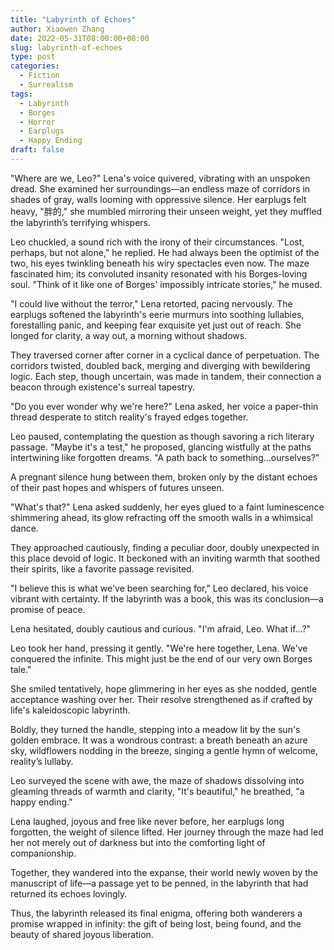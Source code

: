 ```yaml
---
title: "Labyrinth of Echoes"
author: Xiaowen Zhang
date: 2022-05-31T08:00:00+08:00
slug: labyrinth-of-echoes
type: post
categories:
  - Fiction
  - Surrealism
tags:
  - Labyrinth
  - Borges
  - Horror
  - Earplugs
  - Happy Ending
draft: false
---
```


"Where are we, Leo?" Lena's voice quivered, vibrating with an unspoken dread. She examined her surroundings—an endless maze of corridors in shades of gray, walls looming with oppressive silence. Her earplugs felt heavy, "胖的," she mumbled mirroring their unseen weight, yet they muffled the labyrinth’s terrifying whispers. 

Leo chuckled, a sound rich with the irony of their circumstances. "Lost, perhaps, but not alone," he replied. He had always been the optimist of the two, his eyes twinkling beneath his wiry spectacles even now. The maze fascinated him; its convoluted insanity resonated with his Borges-loving soul. "Think of it like one of Borges' impossibly intricate stories," he mused.

"I could live without the terror," Lena retorted, pacing nervously. The earplugs softened the labyrinth's eerie murmurs into soothing lullabies, forestalling panic, and keeping fear exquisite yet just out of reach. She longed for clarity, a way out, a morning without shadows.

They traversed corner after corner in a cyclical dance of perpetuation. The corridors twisted, doubled back, merging and diverging with bewildering logic. Each step, though uncertain, was made in tandem, their connection a beacon through existence's surreal tapestry.

"Do you ever wonder why we're here?" Lena asked, her voice a paper-thin thread desperate to stitch reality's frayed edges together.

Leo paused, contemplating the question as though savoring a rich literary passage. "Maybe it's a test," he proposed, glancing wistfully at the paths intertwining like forgotten dreams. "A path back to something...ourselves?"

A pregnant silence hung between them, broken only by the distant echoes of their past hopes and whispers of futures unseen. 

"What's that?" Lena asked suddenly, her eyes glued to a faint luminescence shimmering ahead, its glow refracting off the smooth walls in a whimsical dance.

They approached cautiously, finding a peculiar door, doubly unexpected in this place devoid of logic. It beckoned with an inviting warmth that soothed their spirits, like a favorite passage revisited. 

"I believe this is what we've been searching for," Leo declared, his voice vibrant with certainty. If the labyrinth was a book, this was its conclusion—a promise of peace. 

Lena hesitated, doubly cautious and curious. "I'm afraid, Leo. What if...?"

Leo took her hand, pressing it gently. "We're here together, Lena. We've conquered the infinite. This might just be the end of our very own Borges tale."

She smiled tentatively, hope glimmering in her eyes as she nodded, gentle acceptance washing over her. Their resolve strengthened as if crafted by life's kaleidoscopic labyrinth.

Boldly, they turned the handle, stepping into a meadow lit by the sun's golden embrace. It was a wondrous contrast: a breath beneath an azure sky, wildflowers nodding in the breeze, singing a gentle hymn of welcome, reality’s lullaby.

Leo surveyed the scene with awe, the maze of shadows dissolving into gleaming threads of warmth and clarity, "It's beautiful," he breathed, "a happy ending."

Lena laughed, joyous and free like never before, her earplugs long forgotten, the weight of silence lifted. Her journey through the maze had led her not merely out of darkness but into the comforting light of companionship.

Together, they wandered into the expanse, their world newly woven by the manuscript of life—a passage yet to be penned, in the labyrinth that had returned its echoes lovingly.

Thus, the labyrinth released its final enigma, offering both wanderers a promise wrapped in infinity: the gift of being lost, being found, and the beauty of shared joyous liberation.